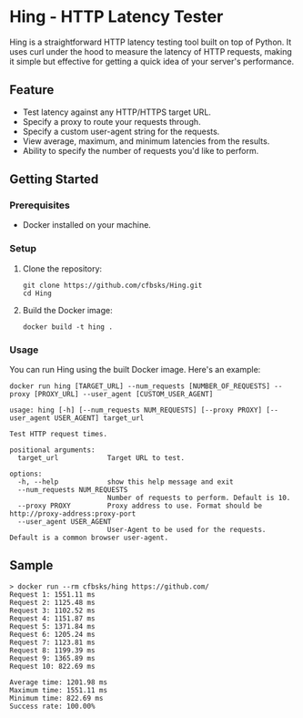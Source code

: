 # Hing - HTTP Latency Tester
Hing is a straightforward HTTP latency testing tool built on top of Python. It uses curl under the hood to measure the latency of HTTP requests, making it simple but effective for getting a quick idea of your server's performance.

## Feature
- Test latency against any HTTP/HTTPS target URL.
- Specify a proxy to route your requests through.
- Specify a custom user-agent string for the requests.
- View average, maximum, and minimum latencies from the results.
- Ability to specify the number of requests you'd like to perform.

## Getting Started

### Prerequisites
- Docker installed on your machine.

### Setup

1. Clone the repository:
    ```
    git clone https://github.com/cfbsks/Hing.git
    cd Hing
    ```

2. Build the Docker image:
    ```
    docker build -t hing .
    ```

### Usage

You can run Hing using the built Docker image. Here's an example:

`docker run hing [TARGET_URL] --num_requests [NUMBER_OF_REQUESTS] --proxy [PROXY_URL] --user_agent [CUSTOM_USER_AGENT]`  


```
usage: hing [-h] [--num_requests NUM_REQUESTS] [--proxy PROXY] [--user_agent USER_AGENT] target_url

Test HTTP request times.

positional arguments:
  target_url            Target URL to test.

options:
  -h, --help            show this help message and exit
  --num_requests NUM_REQUESTS
                        Number of requests to perform. Default is 10.
  --proxy PROXY         Proxy address to use. Format should be http://proxy-address:proxy-port
  --user_agent USER_AGENT
                        User-Agent to be used for the requests. Default is a common browser user-agent.

```

## Sample
```
> docker run --rm cfbsks/hing https://github.com/    
Request 1: 1551.11 ms
Request 2: 1125.48 ms
Request 3: 1102.52 ms
Request 4: 1151.87 ms
Request 5: 1371.84 ms
Request 6: 1205.24 ms
Request 7: 1123.81 ms
Request 8: 1199.39 ms
Request 9: 1365.89 ms
Request 10: 822.69 ms

Average time: 1201.98 ms
Maximum time: 1551.11 ms
Minimum time: 822.69 ms
Success rate: 100.00%

```